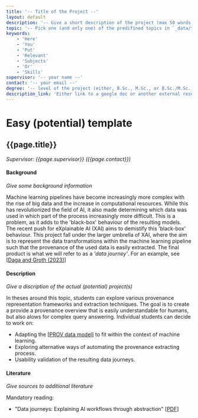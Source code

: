 ```yaml
---
title: '-- Title of the Project --'
layout: default
description: '-- Give a short description of the project (max 50 words, everything over it will be truncated) --'
topic: '-- Pick one (and only one) of the predifined topics in `_data/topics.yaml`. DO NOT ADD YOUR OWN TOPIC without discussing it within the group. This is to avoid headers with only a single project. TIP: copy-paste the topic from `_data/topics.yaml` as any typo will result in your project not being shown on the website. --' 
keywords: 
    - 'Here'
    - 'You'
    - 'Put'
    - 'Relevant'
    - 'Subjects'
    - 'Or'
    - 'Skills'
supervisor: '-- your name --'
contact: '-- your email --'
degree: '-- level of the project (either, B.Sc., M.Sc., or B.Sc./M.Sc.). Please pick only 1 --'
description_link: 'Either link to a google doc or another external resource, or use this document by putting down "/theses_dir/[file_name]" where the [file_name] EXCLUDES the filename extension (i.e. use "/theses_dir/RR_prov" if the file itself is called "RR_prov.md"). Do NOT leave it empty'
---
```



# Easy (potential) template
<!-- The informtation below doesn´t need to be adjusted. It is automatically pulled from the frontmatter-->
## {{page.title}} 
*Supervisor: {{page.supervisor}} ({{page.contact}})*

#### Background
*Give some background information*

Machine learning pipelines have become increasingly more complex with the rise of big data and the increase in computational resources. While this has revolutionized the field of AI, it also made determining which data was used in which part of the process increasingly more difficult. This is a problem, as it adds to the 'black-box' behaviour of the resulting models. The recent push for eXplainable AI (XAI) aims to demistify this 'black-box' behaviour. This project fall under the larger umbrella of XAI, where the aim is to represent the data transformations within the machine learning pipeline such that the provenance of the used data is easily extracted. The final product is what we will refer to as a _'data journey'_. For an example, see [<a href='https://content.iospress.com/articles/semantic-web/sw233407'>Daga and Groth (2023)</a>]

#### Description
*Give a discription of the actual (potential) project(s)*

In theses around this topic, students can explore various provenance representation frameworks and extraction techniques. The goal is to create a provide a provenance overview that is easily understandable for humans, but also alows for complex query answering. Individual students can decide to work on:
- Adapting the [<a href="https://www.w3.org/TR/2013/NOTE-prov-overview-20130430/">PROV data model</a>] to fit within the context of machine learning.
- Exploring alternative ways of automating the provenance extracting process.
- Usability validation of the resulting data journeys.

#### Literature
*Give sources to additional literature*

Mandatory reading:
- "Data journeys: Explaining AI workflows through abstraction" [<a href="https://content.iospress.com/articles/semantic-web/sw233407">PDF</a>]
